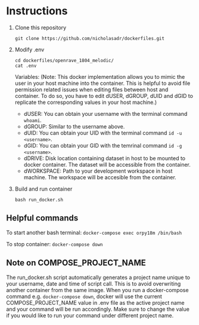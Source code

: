# Instructions
1. Clone this repository

   `git clone https://github.com/nicholasadr/dockerfiles.git`

2. Modify .env

     ```
     cd dockerfiles/openrave_1804_melodic/
     cat .env
     ```

   Variables:
   (Note: This docker implementation allows you to mimic the user in your host machine into the container. This is helpful to avoid file permission related issues when editing files between host and container. To do so, you have to edit dUSER, dGROUP, dUID and dGID to replicate the corresponding values in your host machine.)
   * dUSER: You can obtain your username with the terminal command `whoami`.
   * dGROUP: Similar to the username above.
   * dUID: You can obtain your UID with the terminal command `id -u <username>`.
   * dGID: You can obtain your GID with the temrinal command `id -g <username>`.
   * dDRIVE: Disk location containing dataset in host to be mounted to docker container. The dataset will be accessible from the container.
   * dWORKSPACE: Path to your development workspace in host machine. The workspace will be accesible from the container.

3. Build and run container

   `bash run_docker.sh`

## Helpful commands

To start another bash terminal:
`docker-compose exec orpy18m /bin/bash`

To stop container:
`docker-compose down`

## Note on COMPOSE_PROJECT_NAME
The run_docker.sh script automatically generates a project name unique to your username, date and time of script call. This is to avoid overwriting another container from the same image. When you run a docker-compose command e.g. `docker-compose down`, docker will use the current COMPOSE_PROJECT_NAME value in .env file as the active project name and your command will be run accordingly. Make sure to change the value if you would like to run your command under different project name.
